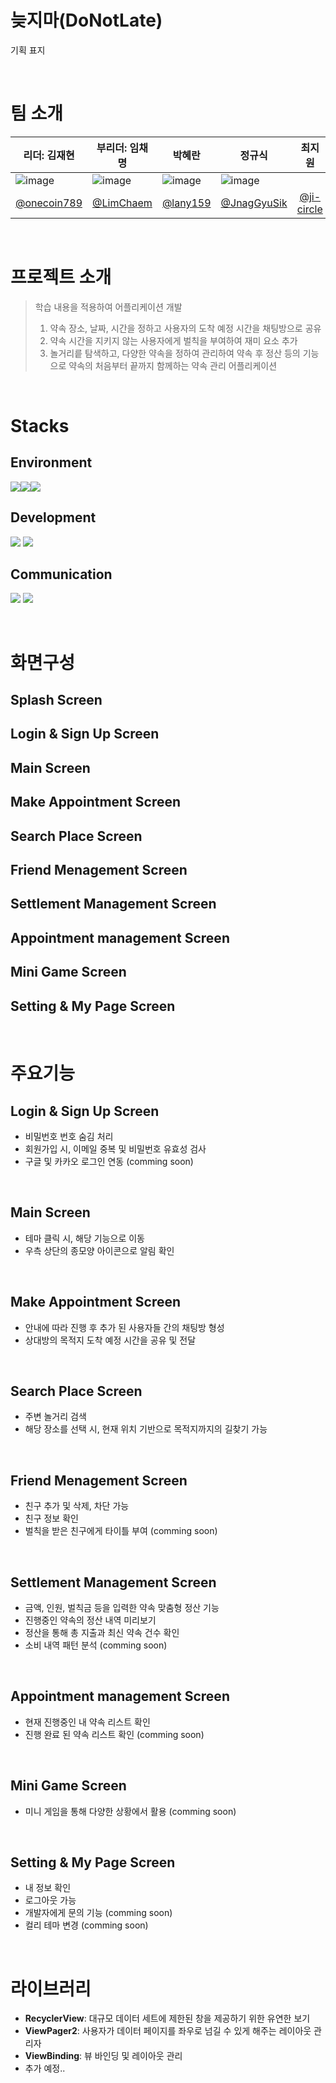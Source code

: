 # 늦지마(DoNotLate)
기획 표지

<br>

# 팀 소개
|리더: 김재현|부리더: 임채명|박혜란|정규식|최지원|
|----|----|----|----|----|
|![image](https://github.com/TeamProject10Final/TeamProject_Final/assets/161275717/7387ac81-1509-412e-89ac-68807008dd2e)|![image](https://github.com/TeamProject10Final/TeamProject_Final/assets/161275717/1a5bf764-2d05-4c2e-a8d7-0060659e94e3)|![image](https://github.com/TeamProject10Final/TeamProject_Final/assets/161275717/8b7c1672-cc20-447a-bfe9-80c29d7b18c9)|![image](https://github.com/TeamProject10Final/TeamProject_Final/assets/161275717/a274f21c-eb02-4933-a9cc-6d5cf44a142c)||
|<div align=center>[@onecoin789](https://github.com/onecoin789)</div>|<div align=center>[@LimChaem](https://github.com/LimChaem)</div>|<div align=center>[@lany159](https://github.com/lany159)</div>|<div align=center>[@JnagGyuSik](https://github.com/JnagGyuSik)</div>|<div align=center>[@ji-circle](https://github.com/ji-circle)</div>|

<br>

# 프로젝트 소개
> 학습 내용을 적용하여 어플리케이션 개발
>   1. 약속 장소, 날짜, 시간을 정하고 사용자의 도착 예정 시간을 채팅방으로 공유
>   2. 약속 시간을 지키지 않는 사용자에게 벌칙을 부여하여 재미 요소 추가
>   3. 놀거리릍 탐색하고, 다양한 약속을 정하여 관리하여 약속 후 정산 등의 기능으로 약속의 처음부터 끝까지 함께하는 약속 관리 어플리케이션

<br>

# Stacks
## Environment
<img src="https://img.shields.io/badge/androidstudio-3DDC84?style=for-the-badge&logo=androidstudio&logoColor=white"><img src="https://img.shields.io/badge/Git-F05032?style=for-the-badge&logo=Git&logoColor=white"><img src="https://img.shields.io/badge/Github-181717?style=for-the-badge&logo=Github&logoColor=white">

## Development
<img src="https://img.shields.io/badge/android-3DDC84?style=for-the-badge&logo=android&logoColor=white"> <img src="https://img.shields.io/badge/kotlin-7F52FF?style=for-the-badge&logo=Kotlin&logoColor=white">

## Communication 
<img src="https://img.shields.io/badge/Notion-000000?style=for-the-badge&logo=Notion&logoColor=white"> <img src="https://img.shields.io/badge/Slack-4A154B?style=for-the-badge&logo=Slack&logoColor=white">

<br>

# 화면구성
## Splash Screen

## Login & Sign Up Screen

## Main Screen

## Make Appointment Screen

## Search Place Screen

## Friend Menagement Screen 

## Settlement Management Screen

## Appointment management Screen

## Mini Game Screen

## Setting & My Page Screen

<br>

# 주요기능
## Login & Sign Up Screen
- 비밀번호 번호 숨김 처리
- 회원가입 시, 이메일 중복 및 비밀번호 유효성 검사
- 구글 및 카카오 로그인 연동 (comming soon)

<br>

## Main Screen
- 테마 클릭 시, 해당 기능으로 이동
- 우측 상단의 종모양 아이콘으로 알림 확인 

<br>

## Make Appointment Screen
- 안내에 따라 진행 후 추가 된 사용자들 간의 채팅방 형성
- 상대방의 목적지 도착 예정 시간을 공유 및 전달

<br>

## Search Place Screen
- 주변 놀거리 검색
- 해당 장소를 선택 시, 현재 위치 기반으로 목적지까지의 길찾기 가능

<br>

## Friend Menagement Screen
- 친구 추가 및 삭제, 차단 가능
- 친구 정보 확인
- 벌칙을 받은 친구에게 타이틀 부여 (comming soon)

<br>

## Settlement Management Screen
- 금액, 인원, 벌칙금 등을 입력한 약속 맞춤형 정산 기능
- 진행중인 약속의 정산 내역 미리보기
- 정산을 통해 총 지출과 최신 약속 건수 확인
- 소비 내역 패턴 분석 (comming soon)

<br>

## Appointment management Screen
- 현재 진행중인 내 약속 리스트 확인
- 진행 완료 된 약속 리스트 확인 (comming soon)

<br>

## Mini Game Screen
- 미니 게임을 통해 다양한 상황에서 활용 (comming soon)

<br>

## Setting & My Page Screen
- 내 정보 확인
- 로그아웃 가능
- 개발자에게 문의 기능 (comming soon)
- 컬리 테마 변경 (comming soon)

<br>
  
# 라이브러리
- **RecyclerView**: 대규모 데이터 세트에 제한된 창을 제공하기 위한 유연한 보기
- **ViewPager2**: 사용자가 데이터 페이지를 좌우로 넘길 수 있게 해주는 레이아웃 관리자
- **ViewBinding**: 뷰 바인딩 및 레이아웃 관리
- 추가 예정..
